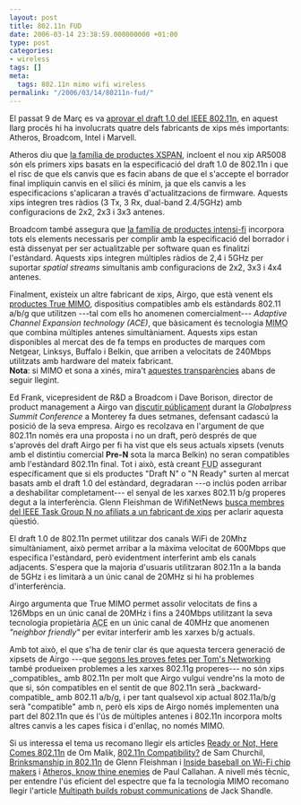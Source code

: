```yaml
---
layout: post
title: 802.11n FUD
date: 2006-03-14 23:38:59.000000000 +01:00
type: post
categories:
- wireless
tags: []
meta:
  tags: 802.11n mimo wifi wireless
permalink: "/2006/03/14/80211n-fud/"
---
```

<p>El passat 9 de Març es va <a href="http://80211n.wifinetnews.com/archives/2006/03/breaking_news_8.html">aprovar el draft 1.0 del IEEE 802.11n</a>, en aquest llarg procés hi ha involucrats quatre dels fabricants de xips més importants: Atheros, Broadcom, Intel i Marvell.</p>
<p>Atheros diu que <a href="http://www.atheros.com/news/xspan.html">la família de productes XSPAN</a>, incloent el nou xip AR5008 són els primers xips basats en la especificació del draft 1.0 de 802.11n i que el risc de que els canvis que es facin abans de que el s'accepte el borrador final impliquin canvis en el silici és mínim, ja que els canvis a les especificacions s'aplicaran a través d'actualitzacions de firmware. Aquests xips integren tres ràdios (3 Tx, 3 Rx, dual-band 2.4/5GHz) amb configuracions de 2x2, 2x3 i 3x3 antenes.</p>
<p>Broadcom també assegura que <a href="http://www.broadcom.com/products/intensi-fi.php">la família de productes intensi-fi</a> incorpora tots els elements necessaris per complir amb la especificació del borrador i està dissenyat per ser actualitzable per software quan es finalitzi l'estàndard. Aquests xips integren múltiples ràdios de 2,4 i 5GHz per suportar <em>spatial streams</em> simultanis amb configuracions de 2x2, 3x3 i 4x4 antenes.</p>
<p>Finalment, existeix un altre fabricant de xips, Airgo, que està venent els <a href="http://www.airgonetworks.com/true/briefs/">productes True MIMO</a>, dispositius compatibles amb els estàndards 802.11 a/b/g que utilitzen ---tal com ells ho anomenen comercialment--- <em>Adaptive Channel Expansion technology (ACE)</em>, que bàsicament és tecnologia <acronym title="multiple-in multiple-out">MIMO</acronym> que combina múltiples antenes simultàniament. Aquests xips estan disponibles al mercat des de fa temps en productes de marques com Netgear, Linksys, Buffalo i Belkin, que arriben a velocitats de 240Mbps utilitzats amb hardware del mateix fabricant.<br />
<strong>Nota</strong>: si MIMO et sona a xinés, mira't <a href="/blog/2005/04/15/3er-seminari-de-wireless-a-mataro/">aquestes transparències</a> abans de seguir llegint.</p>
<p>Ed Frank, vicepresident de R&amp;D a Broadcom i Dave Borison, director de product management a Airgo van <a href="http://www.reed-electronics.com/electronicnews/article/CA6312366">discutir públicament</a> durant la <em>Globalpress Summit Conference</em> a Monterey fa dues setmanes, defensant cadascú la posició de la seva empresa. Airgo es recolzava en l'argument de que 802.11n només era una proposta i no un draft, però després de que s'aprovés del draft Airgo per fi ha vist que els seus actuals xipsets (venuts amb el distintiu comercial <strong>Pre-N</strong> sota la marca Belkin) no seran compatibles amb l'estàndard 802.11n final. Tot i això,  està creant <acronym title="Fear, Uncertainty and Doubt">FUD</acronym> assegurant específicament que si els productes "Draft N" o "N Ready" surten al mercat basats amb el draft 1.0 del estàndard, degradaran ---o inclús poden arribar a deshabilitar completament--- el senyal de les xarxes 802.11 b/g properes degut a la interferència. Glenn Fleishman de WifiNetNews <a href="http://wifinetnews.com/archives/006375.html">busca membres del IEEE Task Group N no afiliats a un fabricant de xips</a> per aclarir aquesta qüestió.</p>
<p>El draft 1.0 de 802.11n permet utilitzar dos canals WiFi de 20Mhz simultàniament, això permet arribar a la màxima velocitat de 600Mbps que especifica l'estàndard, però evidentment interferint amb els canals adjacents. S'espera que la majoria d'usuaris utilitzaran 802.11n a la banda de 5GHz i es limitarà a un únic canal de 20MHz si hi ha problemes d'interferència.</p>
<p>Airgo argumenta que True MIMO permet assolir velocitats de fins a 126Mbps en un únic canal de 20MHz i fins a 240Mbps utilitzant la seva tecnologia propietària <acronym title="Adaptive Channel Expansion">ACE</acronym> en un únic canal de 40MHz que anomenen <em>"neighbor friendly"</em> per evitar interferir amb les xarxes b/g actuals.</p>
<p>Amb tot això, el que s'ha de tenir clar és que aquesta tercera generació de xipsets de Airgo ---que <a href="http://www.tomsnetworking.com/2006/01/17/review_wpnt834/">segons les proves fetes per Tom's Networking</a> també produeixen problemes a les xarxes 802.11g properes---
no són xips _compatibles_ amb 802.11n per molt que Airgo vulgui vendre'ns la moto de que si, són compatibles en el sentit de que 802.11n serà _backward-compatible_ amb 802.11 a/b/g, i per tant qualsevol xip actual 802.11a/b/g serà "compatible" amb n, però els xips de Airgo només implementen una part del 802.11n que és l'ús de múltiples antenes i 802.11n incorpora molts altres canvis a les capes física i d'enllaç, no només MIMO.

Si us interessa el tema us recomano llegir els articles [Ready or Not, Here Comes 802.11n](http://gigaom.com/2006/03/14/ready-or-not-here-comes-80211n-gear/) de Om Malik, [802.11n Compatibility?](http://dailywireless.org/modules.php?name=News&file=article&sid=5218) de Sam Churchil, [Brinksmanship in 802.11n](http://wifinetnews.com/archives/006382.html) de Glenn Fleishman i [Inside baseball on Wi-Fi chip makers](http://www.paulcallahan.pingotter.com/blog/_archives/2006/3/14/1820724.html) i [Atheros, know thine enemies](http://www.paulcallahan.pingotter.com/blog/_archives/2006/3/13/1818121.html) de Paul Callahan. A nivell més tècnic, per entendre l'ús eficient del espectre que fa la tecnologia MIMO recomano llegir l'article [Multipath builds robust communications](http://www.eetimes.com/news/design/showArticle.jhtml?articleID=181501773) de Jack Shandle.


